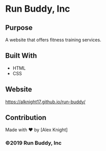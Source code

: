 # Run Buddy, Inc

## Purpose
A website that offers fitness training services.

## Built With
* HTML
* CSS

## Website
 https://alknight17.github.io/run-buddy/

## Contribution
Made with ❤️ by [Alex Knight]

### ©️2019 Run Buddy, Inc 
